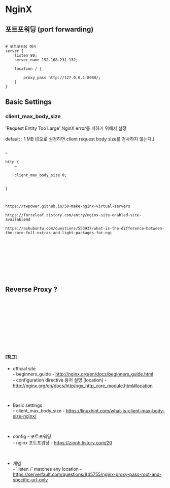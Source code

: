 # NginX

## 포트포워딩 (port forwarding)

``` vi

# 포트포워딩 예시
server {
    listen 80;
    server_name 192.168.231.132;

    location / {

        proxy_pass http://127.0.0.1:8080/;
    }
}

```

## Basic Settings

### client_max_body_size
'Request Entity Too Large' NginX error를 피하기 위해서 설정

default : 1 MB (0으로 설정하면 client request body size를 검사하지 않는다.)


``` vim

~

http {
    ~

    client_max_body_size 0;


}



https://twpower.github.io/50-make-nginx-virtual-servers

https://forteleaf.tistory.com/entry/nginx-site-enabled-site-availablemd

https://askubuntu.com/questions/553937/what-is-the-difference-between-the-core-full-extras-and-light-packages-for-ngi


```


<br><br><br>
<br><br><br>

## Reverse Proxy ? 












<br><br><br>
<br><br><br>
<br><br><br>

#### [참고] <br>
  * official site <br>
  *-* beginners_guide - http://nginx.org/en/docs/beginners_guide.html <br>
  *-* configuration directive 용어 설명 [location] - http://nginx.org/en/docs/http/ngx_http_core_module.html#location <br>

  <br>

  * Basic settings <br>
  *-* client_max_body_size - https://linuxhint.com/what-is-client-max-body-size-nginx/ <br>

  <br>

  * config - 포트포워딩 <br>
  *-* nginx 포트포워딩 - https://zionh.tistory.com/20 <br>

  <br>

  * 개념 <br>
  *-* 'listen /' matches any location - https://serverfault.com/questions/845755/nginx-proxy-pass-root-and-specific-url-only <br>